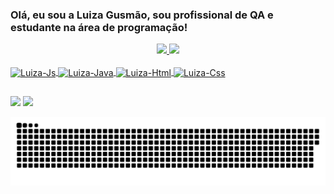 ### Olá, eu sou a  Luiza Gusmão, sou profissional de QA e estudante na área de programação!
<div align="center">
  <a href="https://github.com/andradeg-luiza">
  <img height="180em" src="https://github-readme-stats.vercel.app/api?username=andradeg-luiza&show_icons=true&theme=dracula&include_all_commits=true&count_private=true"/>
  <img height="180em" src="https://github-readme-stats.vercel.app/api/top-langs/?username=andradeg-luiza&layout=compact&langs_count=7&theme=dracula"/>
</div>
  
<div style="display: inline_block"><br>
  <img align="center" alt="Luiza-Js" height="30" width="40" src="https://cdn.jsdelivr.net/gh/devicons/devicon/icons/javascript/javascript-original.svg"/>
  <img align="center" alt="Luiza-Java" height="30" width="40" src="https://cdn.jsdelivr.net/gh/devicons/devicon/icons/java/java-original.svg"/>
  <img align="center" alt="Luiza-Html" height="30" width="40" src="https://cdn.jsdelivr.net/gh/devicons/devicon/icons/html5/html5-original.svg" />
  <img align="center" alt="Luiza-Css" height="30" width="40" src="https://cdn.jsdelivr.net/gh/devicons/devicon/icons/css3/css3-original.svg" />

</div>
  
  ##
 
<div> 
    <a href = "mailto:andradeg.luiza@outlook.com"><img src="https://img.shields.io/badge/Microsoft_Outlook-0078D4?style=for-the-badge&logo=microsoft-outlook&logoColor=white" target="_blank"></a>
  <a href="https://www.linkedin.com/in/andradegluiza/" target="_blank"><img src="https://img.shields.io/badge/-LinkedIn-%230077B5?style=for-the-badge&logo=linkedin&logoColor=white" target="_blank"></a> 
 
 ![Snake animation](https://github.com/andradeg-luiza/andradeg-luiza/blob/output/github-contribution-grid-snake.svg)
  
</div>

